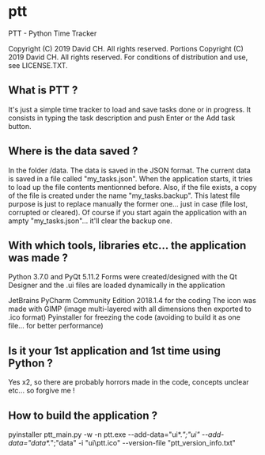 # ptt
PTT - Python Time Tracker

Copyright (C) 2019 David CH. All rights reserved.
Portions Copyright (C) 2019 David CH. All rights reserved.
For conditions of distribution and use, see LICENSE.TXT.

What is PTT ?
-------------

It's just a simple time tracker to load and save tasks done or in progress.
It consists in typing the task description and push Enter or the Add task button.

Where is the data saved ?
-------------------------

In the folder /data. The data is saved in the JSON format. The current data is saved in a file called "my_tasks.json".
When the application starts, it tries to load up the file contents mentionned before.
Also, if the file exists, a copy of the file is created under the name "my_tasks.backup".
This latest file purpose is just to replace manually the former one... just in case (file lost, corrupted or cleared).
Of course if you start again the application with an ampty "my_tasks.json"... it'll clear the backup one.

With which tools, libraries etc... the application was made ?
-------------------------------------------------------------

Python 3.7.0 and PyQt 5.11.2
Forms were created/designed with the Qt Designer and the .ui files are loaded dynamically in the application

JetBrains PyCharm Community Edition 2018.1.4 for the coding
The icon was made with GIMP (image multi-layered with all dimensions then exported to .ico format)
Pyinstaller for freezing the code (avoiding to build it as one file... for better performance)

Is it your 1st application and 1st time using Python ?
------------------------------------------------------

Yes x2, so there are probably horrors made in the code, concepts unclear etc... so forgive me !

How to build the application ?
------------------------------

pyinstaller ptt_main.py -w -n ptt.exe --add-data="ui\*.*";"ui" --add-data="data\*.*";"data" -i "ui\ptt.ico" --version-file "ptt_version_info.txt"
